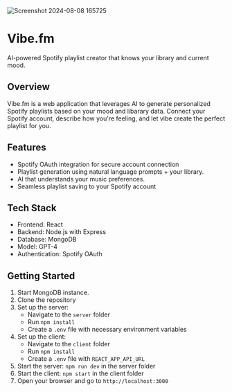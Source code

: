
![Screenshot 2024-08-08 165725](https://github.com/user-attachments/assets/2ea60a13-ab4f-43c5-a894-a14be4db5585)

# Vibe.fm

AI-powered Spotify playlist creator that knows your library and current mood.

## Overview

Vibe.fm is a web application that leverages AI to generate personalized Spotify playlists based on your mood and libarary data. Connect your Spotify account, describe how you're feeling, and let vibe create the perfect playlist for you.

## Features

- Spotify OAuth integration for secure account connection
- Playlist generation using natural language prompts + your library.
- AI that understands your music preferences.
- Seamless playlist saving to your Spotify account

## Tech Stack

- Frontend: React
- Backend: Node.js with Express
- Database: MongoDB
- Model: GPT-4
- Authentication: Spotify OAuth

## Getting Started

1. Start MongoDB instance. 
2. Clone the repository
3. Set up the server:
   - Navigate to the `server` folder
   - Run `npm install`
   - Create a `.env` file with necessary environment variables
4. Set up the client:
   - Navigate to the `client` folder
   - Run `npm install`
   - Create a `.env` file with `REACT_APP_API_URL`
5. Start the server: `npm run dev` in the server folder
6. Start the client: `npm start` in the client folder
7. Open your browser and go to `http://localhost:3000`
